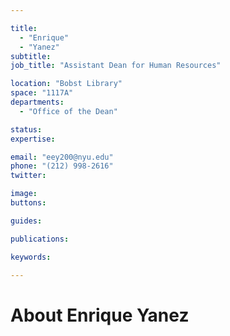 ```yaml
---

title:
  - "Enrique"
  - "Yanez"
subtitle: 
job_title: "Assistant Dean for Human Resources"

location: "Bobst Library"
space: "1117A"
departments:
  - "Office of the Dean"

status: 
expertise:

email: "eey200@nyu.edu"
phone: "(212) 998-2616"
twitter: 

image: 
buttons:

guides:

publications:

keywords:

---
```


# About Enrique Yanez


